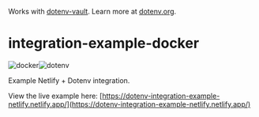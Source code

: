 Works with [dotenv-vault](https://github.com/dotenv-org/dotenv-vault). Learn more at [dotenv.org](https://dotenv.org).

# integration-example-docker

<img src="https://raw.githubusercontent.com/dotenv-org/integration-example-docker/master/docker.png" alt="docker" /><img src="https://raw.githubusercontent.com/dotenv-org/integration-example-docker/master/dotenv.png" alt="dotenv" />

Example Netlify + Dotenv integration.

View the live example here: [https://dotenv-integration-example-netlify.netlify.app/](https://dotenv-integration-example-netlify.netlify.app/)
